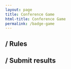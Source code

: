 ```yaml
---
layout: page
title: Conference Game
html-title: Conference Game
permalink: /badge-game
---
```


## / Rules

## / Submit results
